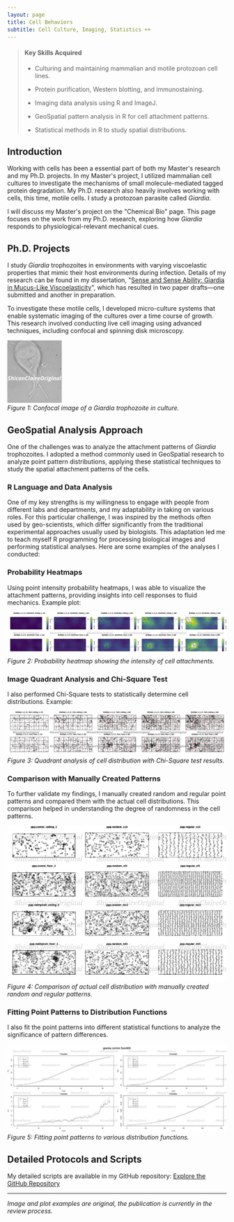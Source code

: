 ```yaml
---
layout: page
title: Cell Behaviors
subtitle: Cell Culture, Imaging, Statistics ++
---
```


> #### Key Skills Acquired
> * Culturing and maintaining mammalian and motile protozoan cell lines.
>
> * Protein purification, Western blotting, and immunostaining.
>
> * Imaging data analysis using R and ImageJ.
>
> * GeoSpatial pattern analysis in R for cell attachment patterns.
>
> * Statistical methods in R to study spatial distributions.
  
## Introduction

Working with cells has been a essential part of both my Master's research and my Ph.D. projects. In my Master's project, I utilized mammalian cell cultures to investigate the mechanisms of small molecule-mediated tagged protein degradation. My Ph.D. research also heavily involves working with cells, this time, motile cells. I study a protozoan parasite called _Giardia_.

I will discuss my Master's project on the "Chemical Bio" page. This page focuses on the work from my Ph.D. research, exploring how _Giardia_ responds to physiological-relevant mechanical cues.


## Ph.D. Projects  
    
I study _Giardia_ trophozoites in environments with varying viscoelastic properties that mimic their host environments during infection. Details of my research can be found in my dissertation, "[Sense and Sense Ability: Giardia in Mucus-Like Viscoelasticity](https://www.proquest.com/docview/3059825765?sourcetype=Dissertations%20&%20Theses)", which has resulted in two paper drafts—one submitted and another in preparation.

To investigate these motile cells, I developed micro-culture systems that enable systematic imaging of the cultures over a time course of growth. This research involved conducting live cell imaging using advanced techniques, including confocal and spinning disk microscopy.

![Giardia Cell Image](/assets/img/GeoSpatialCellResearch/GiardiaPic.gif)  
*Figure 1: Confocal image of a _Giardia_ trophozoite in culture.*

## GeoSpatial Analysis Approach

One of the challenges was to analyze the attachment patterns of _Giardia_ trophozoites. I adopted a method commonly used in GeoSpatial research to analyze point pattern distributions, applying these statistical techniques to study the spatial attachment patterns of the cells.

### R Language and Data Analysis  
  
One of my key strengths is my willingness to engage with people from different labs and departments, and my adaptability in taking on various roles. For this particular challenge, I was inspired by the methods often used by geo-scientists, which differ significantly from the traditional experimental approaches usually used by biologists. This adaptation led me to teach myself R programming for processing biological images and performing statistical analyses. Here are some examples of the analyses I conducted:

### Probability Heatmaps

Using point intensity probability heatmaps, I was able to visualize the attachment patterns, providing insights into cell responses to fluid mechanics. Example plot:

![Probability Heatmap](/assets/img/GeoSpatialCellResearch/SamplePlot_Point_Intensity_Probability.jpg)  
*Figure 2: Probability heatmap showing the intensity of cell attachments.*

### Image Quadrant Analysis and Chi-Square Test

I also performed Chi-Square tests to statistically determine cell distributions. Example:

![Quadrant Analysis](/assets/img/GeoSpatialCellResearch/Plots_Quadrant_Aggregates.jpg)  
*Figure 3: Quadrant analysis of cell distribution with Chi-Square test results.*

### Comparison with Manually Created Patterns

To further validate my findings, I manually created random and regular point patterns and compared them with the actual cell distributions. This comparison helped in understanding the degree of randomness in the cell patterns.

![Pattern Comparison](/assets/img/GeoSpatialCellResearch/sample_random_regular.jpg)  
*Figure 4: Comparison of actual cell distribution with manually created random and regular patterns.*

### Fitting Point Patterns to Distribution Functions

I also fit the point patterns into different statistical functions to analyze the significance of pattern differences.  

![Distribution Function Fitting](/assets/img/GeoSpatialCellResearch/point_distribution_functions_fitting_vs_Prois.jpg)  
*Figure 5: Fitting point patterns to various distribution functions.*

## Detailed Protocols and Scripts

My detailed scripts are available in my GitHub repository:
[Explore the GitHub Repository](https://github.com/sl1453/GeoSpatial-Point-Pattern-Analysis/blob/main/README.md)

---

*Image and plot examples are original, the publication is currently in the review process.*
